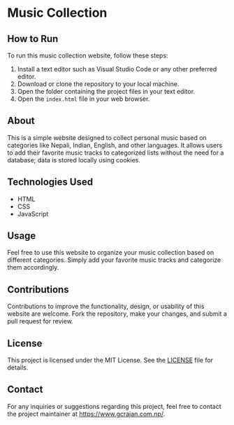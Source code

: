 # Music Collection

## How to Run

To run this music collection website, follow these steps:

1. Install a text editor such as Visual Studio Code or any other preferred editor.
2. Download or clone the repository to your local machine.
3. Open the folder containing the project files in your text editor.
4. Open the `index.html` file in your web browser.

## About

This is a simple website designed to collect personal music based on categories like Nepali, Indian, English, and other languages. It allows users to add their favorite music tracks to categorized lists without the need for a database; data is stored locally using cookies.

## Technologies Used

- HTML
- CSS
- JavaScript

## Usage

Feel free to use this website to organize your music collection based on different categories. Simply add your favorite music tracks and categorize them accordingly.

## Contributions

Contributions to improve the functionality, design, or usability of this website are welcome. Fork the repository, make your changes, and submit a pull request for review.

## License

This project is licensed under the MIT License. See the [LICENSE](LICENSE) file for details.

## Contact

For any inquiries or suggestions regarding this project, feel free to contact the project maintainer at https://www.gcrajan.com.np/.
